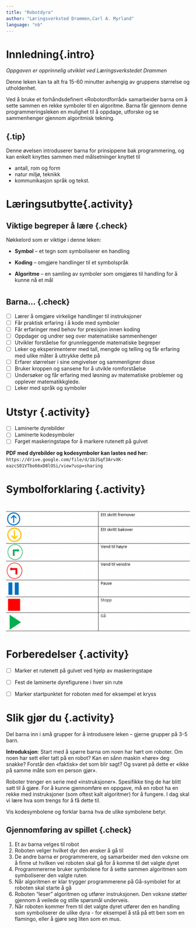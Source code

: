 ```yaml
---
title: "Robotdyra"
author: "Læringsverksted Drammen,Carl A. Myrland" 
language: "nb"
---
```



# Innledning{.intro}

*Oppgaven er opprinnelig utviklet ved Læringsverkstedet Drammen*

Denne leken kan ta alt fra 15-60 minutter avhengig av gruppens størrelse og utholdenhet.

Ved å bruke et forhåndsdefinert «Robotordforråd» samarbeider barna om å sette sammen en rekke symboler til en algoritme. Barna får gjennom denne programmeringsleken en mulighet til å oppdage, utforske og se sammenhenger gjennom algoritmisk tekning.

## {.tip}
Denne øvelsen introduserer barna for prinsippene bak programmering, og kan enkelt knyttes sammen med målsetninger knyttet til
- antall, rom  og form
- natur miljø, teknikk  
- kommunikasjon språk og tekst.

# Læringsutbytte{.activity}
## Viktige begreper å lære {.check}
Nøkkelord som er viktige i denne leken:
- **Symbol** – et tegn som symboliserer en handling

- **Koding** – omgjøre handlinger til et symbolspråk

- **Algoritme** – en samling av symboler som omgjøres til handling for å kunne nå et mål
#

## Barna... {.check}

- [ ] Lærer å omgjøre virkelige handlinger til instruksjoner
- [ ] Får praktisk erfaring i å kode med symboler
- [ ] Får erfaringer med behov for presisjon innen koding
- [ ] Oppdager og undrer seg over matematiske sammenhenger
- [ ] Utvikler forståelse for grunnleggende matematiske begreper
- [ ] Leker og eksperimenterer med tall, mengde og telling og får erfaring med ulike måter å uttrykke dette på
- [ ] Erfarer størrelser i sine omgivelser og sammenligner disse
- [ ] Bruker kroppen og sansene for å utvikle romforståelse
- [ ] Undersøker og får erfaring med løsning av matematiske problemer og opplever matematikkglede.
- [ ] Leker med språk og symboler
#

# Utstyr {.activity}

- [ ] Laminerte dyrebilder
- [ ] Laminerte kodesymboler
- [ ] Farget maskeringstape for å markere rutenett på gulvet

**PDF med dyrebilder og kodesymboler kan lastes ned her:** 
`https://drive.google.com/file/d/1bJSqf3ArvXK-eazcS01VTbo66xD8lOSi/view?usp=sharing`


# Symbolforklaring {.activity}
#
![Bildebeskrivelse](symbolerrobotdyra.png)

#

# Forberedelser {.activity}
- [ ] Marker et rutenett på gulvet ved hjelp av maskeringstape

- [ ] Fest de laminerte dyrefigurene i hver sin rute

- [ ] Marker startpunktet for roboten med for eksempel et kryss

#

# Slik gjør du {.activity}
Del barna inn i små grupper for å introdusere leken – gjerne grupper på 3-5 barn.

**Introduksjon**: Start med å spørre barna om noen har hørt om roboter. Om noen har sett eller tatt på en robot?  Kan en sånn maskin «høre» deg snakke? Forstår den «faktisk» det som blir sagt? Og svaret på dette er «ikke på samme måte som en person gjør».

Roboter trenger en serie med «instruksjoner». Spesifikke ting de har blitt satt til å gjøre. For å kunne gjennomføre en oppgave, må en robot ha en rekke med instruksjoner (som oftest kalt algoritmer) for å fungere. I dag skal vi lære hva som trengs for å få dette til.

Vis kodesymbolene og forklar barna hva de ulike symbolene betyr.

## Gjennomføring av spillet {.check}

1. Et av barna velges til robot
1. Roboten velger hvilket dyr den ønsker å gå til
1. De andre barna er programmerere, og samarbeider med den voksne om å finne ut hvilken vei roboten skal gå for å komme til det valgte dyret
1. Programmererne bruker symbolene for å sette sammen algoritmen som symboliserer den valgte ruten
1. Når algoritmen er klar trygger programmerene på Gå-symbolet for at roboten skal starte å gå
1. Roboten “leser” algoritmen og utfører instruksjonen. Den voksne støtter gjennom å veilede og stille spørsmål underveis.
1. Når roboten kommer frem til det valgte dyret utfører den en handling som symboliserer de ulike dyra - for eksempel å stå på ett ben som en flamingo, eller å gjøre seg liten som en mus.
#